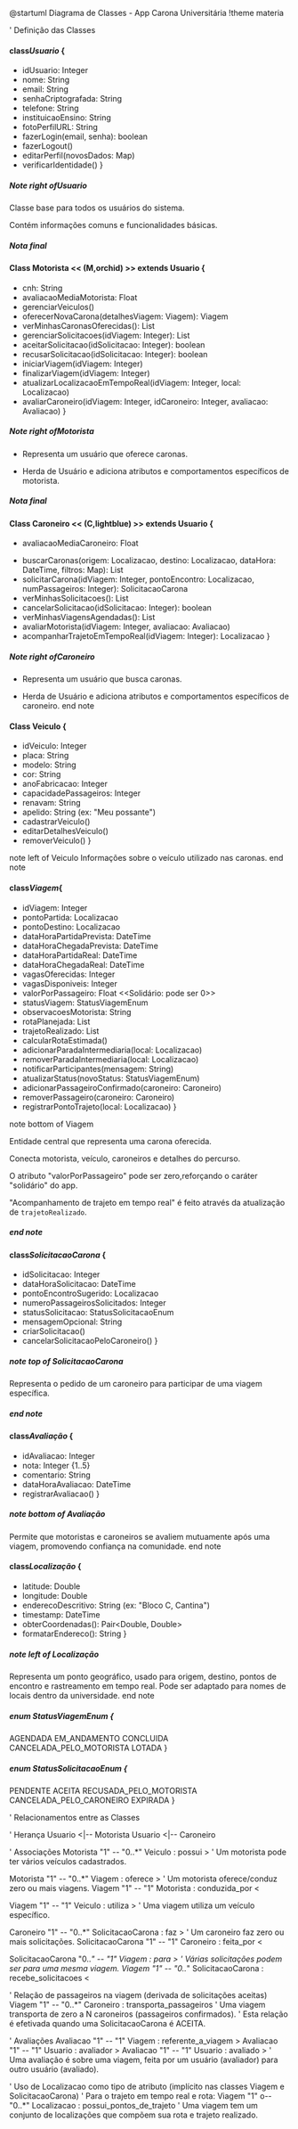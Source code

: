 @startuml Diagrama de Classes - App Carona Universitária
!theme materia

' Definição das Classes

#### class*Usuario* {
  - idUsuario: Integer
  - nome: String
  - email: String
  - senhaCriptografada: String
  - telefone: String
  - instituicaoEnsino: String
  - fotoPerfilURL: String
  - fazerLogin(email, senha): boolean
  - fazerLogout()
  - editarPerfil(novosDados: Map)
  - verificarIdentidade()
}



##### Note right of*Usuario*

  Classe base para todos os usuários do sistema.
  
  Contém informações comuns e funcionalidades básicas.
  
  ##### Nota final

#### Class Motorista << (M,orchid) >> extends Usuario {
  + cnh: String
  + avaliacaoMediaMotorista: Float
  + gerenciarVeiculos()
  + oferecerNovaCarona(detalhesViagem: Viagem): Viagem
  + verMinhasCaronasOferecidas(): List<Viagem>
  + gerenciarSolicitacoes(idViagem: Integer): List<SolicitacaoCarona>
  + aceitarSolicitacao(idSolicitacao: Integer): boolean
  + recusarSolicitacao(idSolicitacao: Integer): boolean
  + iniciarViagem(idViagem: Integer)
  + finalizarViagem(idViagem: Integer)
  + atualizarLocalizacaoEmTempoReal(idViagem: Integer, local: Localizacao)
  + avaliarCaroneiro(idViagem: Integer, idCaroneiro: Integer, avaliacao: Avaliacao)
}

##### Note right of*Motorista*

+ Representa um usuário que oferece caronas.
  
+ Herda de Usuário e adiciona atributos e comportamentos específicos de motorista.

 ##### Nota final

#### Class Caroneiro << (C,lightblue) >> extends Usuario {
  - avaliacaoMediaCaroneiro: Float
  + buscarCaronas(origem: Localizacao, destino: Localizacao, dataHora: DateTime, filtros: Map): List<Viagem>
  + solicitarCarona(idViagem: Integer, pontoEncontro: Localizacao, numPassageiros: Integer): SolicitacaoCarona
  + verMinhasSolicitacoes(): List<SolicitacaoCarona>
  + cancelarSolicitacao(idSolicitacao: Integer): boolean
  + verMinhasViagensAgendadas(): List<Viagem>
  + avaliarMotorista(idViagem: Integer, avaliacao: Avaliacao)
  + acompanharTrajetoEmTempoReal(idViagem: Integer): Localizacao
}

##### Note right of*Caroneiro*

+ Representa um usuário que busca caronas.
  
+ Herda de Usuário e adiciona atributos e comportamentos específicos de caroneiro.
end note

#### Class Veiculo {
  - idVeiculo: Integer
  - placa: String
  - modelo: String
  - cor: String
  - anoFabricacao: Integer
  - capacidadePassageiros: Integer
  - renavam: String
  - apelido: String (ex: "Meu possante")
  - cadastrarVeiculo()
  - editarDetalhesVeiculo()
  - removerVeiculo()
}

note left of Veiculo
  Informações sobre o veículo
  utilizado nas caronas.
end note

#### class*Viagem*{
  - idViagem: Integer
  - pontoPartida: Localizacao
  - pontoDestino: Localizacao
  - dataHoraPartidaPrevista: DateTime
  - dataHoraChegadaPrevista: DateTime
  - dataHoraPartidaReal: DateTime
  - dataHoraChegadaReal: DateTime
  - vagasOferecidas: Integer
  - vagasDisponiveis: Integer
  - valorPorPassageiro: Float <<Solidário: pode ser 0>>
  - statusViagem: StatusViagemEnum
  - observacoesMotorista: String
  - rotaPlanejada: List<Localizacao>
  - trajetoRealizado: List<Localizacao>
  - calcularRotaEstimada()
  - adicionarParadaIntermediaria(local: Localizacao)
  - removerParadaIntermediaria(local: Localizacao)
  - notificarParticipantes(mensagem: String)
  - atualizarStatus(novoStatus: StatusViagemEnum)
  - adicionarPassageiroConfirmado(caroneiro: Caroneiro)
  - removerPassageiro(caroneiro: Caroneiro)
  - registrarPontoTrajeto(local: Localizacao)
}

note bottom of Viagem

  Entidade central que representa uma carona oferecida.
  
  Conecta motorista, veículo, caroneiros e detalhes do percurso.
  
  O atributo "valorPorPassageiro" pode ser zero,reforçando o caráter "solidário" do app.
  
  "Acompanhamento de trajeto em tempo real" é feito
  através da atualização de `trajetoRealizado`.
  
##### end note

#### class*SolicitacaoCarona* {
  - idSolicitacao: Integer
  - dataHoraSolicitacao: DateTime
  - pontoEncontroSugerido: Localizacao
  - numeroPassageirosSolicitados: Integer
  - statusSolicitacao: StatusSolicitacaoEnum
  - mensagemOpcional: String
  - criarSolicitacao()
  - cancelarSolicitacaoPeloCaroneiro()
}

##### note top of SolicitacaoCarona

  Representa o pedido de um caroneiro para participar de uma viagem específica.
  
##### end note

#### class*Avaliação* {
  - idAvaliacao: Integer
  - nota: Integer {1..5}
  - comentario: String
  - dataHoraAvaliacao: DateTime
  - registrarAvaliacao()
}

##### note bottom of Avaliação
  Permite que motoristas e caroneiros se avaliem mutuamente após uma viagem,
  promovendo confiança na comunidade.
end note

#### class*Localização* {
  - latitude: Double
  - longitude: Double
  - enderecoDescritivo: String (ex: "Bloco C, Cantina")
  - timestamp: DateTime
  - obterCoordenadas(): Pair<Double, Double>
  - formatarEndereco(): String
}

##### note left of Localização
  Representa um ponto geográfico,
  usado para origem, destino, pontos de
  encontro e rastreamento em tempo real.
  Pode ser adaptado para nomes de locais
  dentro da universidade.
end note

##### enum StatusViagemEnum {
  AGENDADA
  EM_ANDAMENTO
  CONCLUIDA
  CANCELADA_PELO_MOTORISTA
  LOTADA
}

##### enum StatusSolicitacaoEnum {
  PENDENTE
  ACEITA
  RECUSADA_PELO_MOTORISTA
  CANCELADA_PELO_CARONEIRO
  EXPIRADA
}

' Relacionamentos entre as Classes

' Herança
Usuario <|-- Motorista
Usuario <|-- Caroneiro

' Associações
Motorista "1" -- "0..*" Veiculo : possui >
' Um motorista pode ter vários veículos cadastrados.

Motorista "1" -- "0..*" Viagem : oferece >
' Um motorista oferece/conduz zero ou mais viagens.
Viagem "1" -- "1" Motorista : conduzida_por <

Viagem "1" -- "1" Veiculo : utiliza >
' Uma viagem utiliza um veículo específico.

Caroneiro "1" -- "0..*" SolicitacaoCarona : faz >
' Um caroneiro faz zero ou mais solicitações.
SolicitacaoCarona "1" -- "1" Caroneiro : feita_por <

SolicitacaoCarona "0..*" -- "1" Viagem : para >
' Várias solicitações podem ser para uma mesma viagem.
Viagem "1" -- "0..*" SolicitacaoCarona : recebe_solicitacoes <

' Relação de passageiros na viagem (derivada de solicitações aceitas)
Viagem "1" -- "0..*" Caroneiro : transporta_passageiros
' Uma viagem transporta de zero a N caroneiros (passageiros confirmados).
' Esta relação é efetivada quando uma SolicitacaoCarona é ACEITA.

' Avaliações
Avaliacao "1" -- "1" Viagem : referente_a_viagem >
Avaliacao "1" -- "1" Usuario : avaliador >
Avaliacao "1" -- "1" Usuario : avaliado >
' Uma avaliação é sobre uma viagem, feita por um usuário (avaliador) para outro usuário (avaliado).

' Uso de Localizacao como tipo de atributo (implícito nas classes Viagem e SolicitacaoCarona)
' Para o trajeto em tempo real e rota:
Viagem "1" o-- "0..*" Localizacao : possui_pontos_de_trajeto
' Uma viagem tem um conjunto de localizações que compõem sua rota e trajeto realizado.
